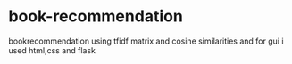 # book-recommendation
bookrecommendation using tfidf matrix and cosine similarities and for gui i used html,css and flask
